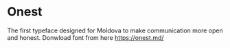 # Onest
The first typeface designed for Moldova to make communication more open and honest.
Donwload font from here https://onest.md/
